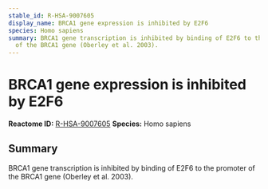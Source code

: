 ```yaml
---
stable_id: R-HSA-9007605
display_name: BRCA1 gene expression is inhibited by E2F6
species: Homo sapiens
summary: BRCA1 gene transcription is inhibited by binding of E2F6 to the promoter
  of the BRCA1 gene (Oberley et al. 2003).
---
```


# BRCA1 gene expression is inhibited by E2F6
**Reactome ID:** [R-HSA-9007605](https://reactome.org/content/detail/R-HSA-9007605)
**Species:** Homo sapiens

## Summary

BRCA1 gene transcription is inhibited by binding of E2F6 to the promoter of the BRCA1 gene (Oberley et al. 2003).
